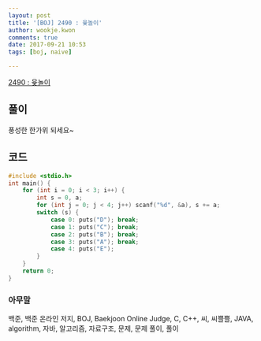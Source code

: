 ```yaml
---
layout: post
title: '[BOJ] 2490 : 윷놀이'
author: wookje.kwon
comments: true
date: 2017-09-21 10:53
tags: [boj, naive]

---
```


[2490 : 윷놀이](https://www.acmicpc.net/problem/2490)

## 풀이

풍성한 한가위 되세요~

## 코드

```cpp
#include <stdio.h>
int main() {
    for (int i = 0; i < 3; i++) {
        int s = 0, a;
        for (int j = 0; j < 4; j++) scanf("%d", &a), s += a;
        switch (s) {
            case 0: puts("D"); break;
            case 1: puts("C"); break;
            case 2: puts("B"); break;
            case 3: puts("A"); break;
            case 4: puts("E");
        }
    }
    return 0;
}
```

### 아무말  
백준, 백준 온라인 저지, BOJ, Baekjoon Online Judge, C, C++, 씨, 씨쁠쁠, JAVA, algorithm, 자바, 알고리즘, 자료구조, 문제, 문제 풀이, 풀이